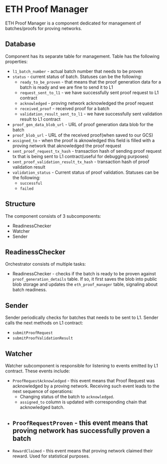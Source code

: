 # ETH Proof Manager

ETH Proof Manager is a component dedicated for management of batches/proofs for proving networks.

## Database

Component has its separate table for management. Table has the following properties:
 - `l1_batch_number` - actual batch number that needs to be proven
 - `status` - current status of batch. Statuses can be the following:
    - `ready_to_be_proven` - that means that the proof generation data for a batch is ready and we are fine to send it to L1
    - `request_sent_to_l1` - we have successfully sent proof request to L1 contract
    - `acknowledged` - proving network acknowledged the proof request
    - `received_proof` - received proof for a batch
    - `validation_result_sent_to_l1` - we have successfully sent validation result to L1 contract
 - `proof_gen_data_blob_url` - URL of proof generation data blob for the batch
 - `proof_blob_url` - URL of the received proof(when saved to our GCS)
 - `assigned_to` - when the proof is aknowledged this field is filled with a proving network that aknowledged the proof request
 - `sent_proof_request_tx_hash` - transaction hash of sending proof request tx that is being sent to L1 contract(useful for debugging purposes)
 - `sent_proof_validation_result_tx_hash` - transaction hash of proof validation result
 - `validation_status` - Current status of proof validation. Statuses can be the following:
    - `successful`
    - `failed`

## Structure

The component consists of 3 subcomponents:
 - ReadinessChecker
 - Watcher
 - Sender

## ReadinessChecker

Orchestrator consists of multiple tasks:
 - ReadinessChecker - checks if the batch is ready to be proven against `proof_generation_details` table. If so, it first saves the blob into public blob storage and updates the `eth_proof_manager` table, signaling about batch readiness.


## Sender

Sender periodically checks for batches that needs to be sent to L1.
Sender calls the next methods on L1 contract:
 - `submitProofRequest`
 - `submitProofValidationResult`

## Watcher

Watcher subcomponent is responsible for listening to events emitted by L1 contract.
These events include:
 - `ProofRequestAcknowledged` - this event means that Proof Request was acknowledged by a proving network. Receiving such event leads to the next sequence of operations:
   - Changing status of the batch to `acknowledged`.
   - `assigned_to` column is updated with corresponding chain that acknowledged batch.
 - `ProofRequestProven` - this event means that proving network has successfully proven a batch
   - 
 - `RewardClaimed` - this event means that proving network claimed their reward. Used for statistical purposes.
